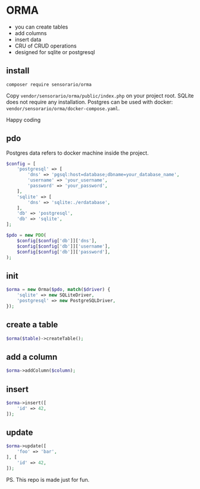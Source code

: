 # ORMA

 - you can create tables
 - add columns
 - insert data
 - CRU of CRUD operations
 - designed for sqlite or postgresql

## install

```
composer require sensorario/orma
```

Copy `vendor/sensorario/orma/public/index.php` on your project root.
SQLite does not require any installation. Postgres can be used with docker: `vendor/sensorario/orma/docker-compose.yaml`.

Happy coding

## pdo

Postgres data refers to docker machine inside the project.

```php
$config = [
    'postgresql' => [
        'dns' => 'pgsql:host=database;dbname=your_database_name',
        'username' => 'your_username',
        'password' => 'your_password',
    ],
    'sqlite' => [
        'dns' => 'sqlite:./erdatabase',
    ],
    'db' => 'postgresql',
    'db' => 'sqlite',
];

$pdo = new PDO(
    $config[$config['db']]['dns'],
    $config[$config['db']]['username'],
    $config[$config['db']]['password'],
);
```

## init

```php
$orma = new Orma($pdo, match($driver) {
    'sqlite' => new SQLiteDriver,
    'postgresql' => new PostgreSQLDriver,
});
```

## create a table

```php
$orma($table)->createTable();
```

## add a column

```php
$orma->addColumn($column);
```
## insert

```php
$orma->insert([
    'id' => 42,
]);
```

## update

```php
$orma->update([
    'foo' => 'bar',
], [
    'id' => 42,
]);
```

PS. This repo is made just for fun. 
